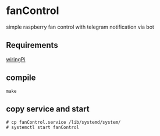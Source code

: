 # fanControl

simple raspberry fan control with telegram notification via bot

## Requirements
[wiringPi](http://wiringpi.com/)

## compile
`make`

## copy service and start
```
# cp fanControl.service /lib/systemd/system/
# systemctl start fanControl
```
